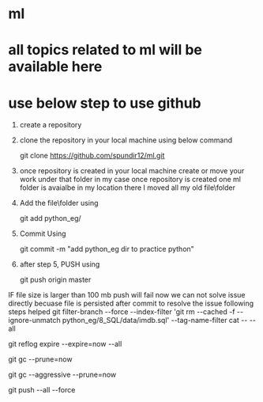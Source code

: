 # ml
# all topics related to ml will be available here
# use below step to use github
1. create a repository 
2. clone the repository in your local machine using below command

   git clone https://github.com/spundir12/ml.git   

3. once repository is created in your local machine create or move your work under that folder
   in my case once repository is created one ml folder is avaialbe in my location there I moved all my old file\folder

4. Add the file\folder using
   
   git add python_eg/

5. Commit Using
   
   git commit -m "add python_eg dir to practice python"
   
6. after step 5, PUSH using
   
   git push origin master


IF file size is larger than 100 mb push will fail 
now we can not solve issue directly becuase file is persisted after commit
to resolve the issue
following steps helped 
git filter-branch --force --index-filter 'git rm --cached -f --ignore-unmatch python_eg/8_SQL/data/imdb.sql'   --tag-name-filter cat -- --all

 git reflog expire --expire=now --all

 git gc --prune=now
 
 git gc --aggressive --prune=now
 
 
 git push --all --force
